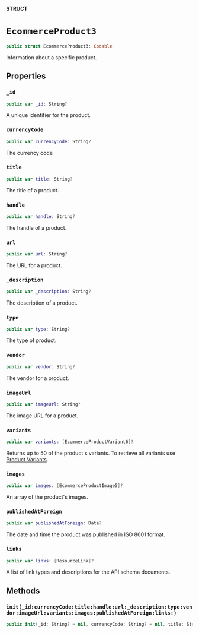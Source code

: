 **STRUCT**

# `EcommerceProduct3`

```swift
public struct EcommerceProduct3: Codable
```

Information about a specific product.

## Properties
### `_id`

```swift
public var _id: String?
```

A unique identifier for the product.

### `currencyCode`

```swift
public var currencyCode: String?
```

The currency code

### `title`

```swift
public var title: String?
```

The title of a product.

### `handle`

```swift
public var handle: String?
```

The handle of a product.

### `url`

```swift
public var url: String?
```

The URL for a product.

### `_description`

```swift
public var _description: String?
```

The description of a product.

### `type`

```swift
public var type: String?
```

The type of product.

### `vendor`

```swift
public var vendor: String?
```

The vendor for a product.

### `imageUrl`

```swift
public var imageUrl: String?
```

The image URL for a product.

### `variants`

```swift
public var variants: [EcommerceProductVariant6]?
```

Returns up to 50 of the product&#x27;s variants. To retrieve all variants use [Product Variants](https://mailchimp.com/developer/marketing/api/ecommerce-product-variants/).

### `images`

```swift
public var images: [EcommerceProductImage5]?
```

An array of the product&#x27;s images.

### `publishedAtForeign`

```swift
public var publishedAtForeign: Date?
```

The date and time the product was published in ISO 8601 format.

### `links`

```swift
public var links: [ResourceLink]?
```

A list of link types and descriptions for the API schema documents.

## Methods
### `init(_id:currencyCode:title:handle:url:_description:type:vendor:imageUrl:variants:images:publishedAtForeign:links:)`

```swift
public init(_id: String? = nil, currencyCode: String? = nil, title: String? = nil, handle: String? = nil, url: String? = nil, _description: String? = nil, type: String? = nil, vendor: String? = nil, imageUrl: String? = nil, variants: [EcommerceProductVariant6]? = nil, images: [EcommerceProductImage5]? = nil, publishedAtForeign: Date? = nil, links: [ResourceLink]? = nil)
```
